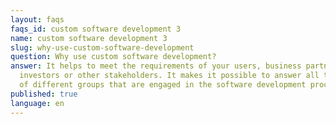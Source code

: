 ```yaml
---
layout: faqs
faqs_id: custom software development 3
name: custom software development 3
slug: why-use-custom-software-development
question: Why use custom software development?
answer: It helps to meet the requirements of your users, business partners,
  investors or other stakeholders. It makes it possible to answer all the needs
  of different groups that are engaged in the software development process.
published: true
language: en
---
```

